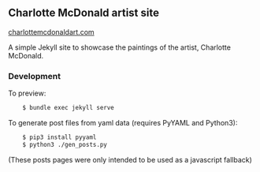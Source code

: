 Charlotte McDonald artist site
------------------------------

[charlottemcdonaldart.com](https://charlottemcdonaldart.com/)  

A simple Jekyll site to showcase the paintings of the artist, Charlotte McDonald.  


### Development

To preview:  
``` bash 
    $ bundle exec jekyll serve  
```

To generate post files from yaml data (requires PyYAML and Python3):  
``` bash
    $ pip3 install pyyaml  
    $ python3 ./gen_posts.py  
```
(These posts pages were only intended to be used as a javascript fallback)
